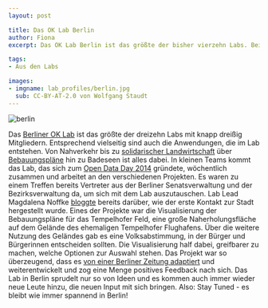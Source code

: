 ```yaml
---
layout: post

title: Das OK Lab Berlin
author: Fiona
excerpt: Das OK Lab Berlin ist das größte der bisher vierzehn Labs. Bei so vielen kreativen Köpfen lohnt es sich, einmal genauer hinzuschauen und in den Projekten zu stöbern.

tags:
- Aus den Labs

images:
- imgname: lab_profiles/berlin.jpg
  sub: CC-BY-AT-2.0 von Wolfgang Staudt
---
```

![berlin](/blog/lab_profiles/berlin.jpg)

Das [Berliner OK Lab][] ist das größte der dreizehn Labs mit knapp dreißig Mitgliedern. Entsprechend vielseitig sind auch die Anwendungen, die im Lab entstehen. Von Nahverkehr bis zu [solidarischer Landwirtschaft][] über [Bebauungspläne][] hin zu Badeseen ist alles dabei. In kleinen Teams kommt das Lab, das sich zum [Open Data Day 2014][] gründete, wöchentlich zusammen und arbeitet an den verschiedenen Projekten.
Es waren zu einem Treffen bereits Vertreter aus der Berliner Senatsverwaltung und der Bezirksverwaltung da, um sich mit dem Lab auszutauschen. Lab Lead Magdalena Noffke [bloggte][] bereits darüber, wie der erste Kontakt zur Stadt hergestellt wurde.
Eines der Projekte war die Visualisierung der Bebauungspläne für das Tempelhofer Feld, eine große Naherholungsfläche auf dem Gelände des ehemaligen Tempelhofer Flughafens. Über die weitere Nutzung des Geländes gab es eine Volksabstimmung, in der Bürger und Bürgerinnen entscheiden sollten. Die Visualisierung half dabei, greifbarer zu machen, welche Optionen zur Auswahl stehen. Das Projekt war so überzeugend, dass es [von einer Berliner Zeitung adaptiert][] und weiterentwickelt und zog eine Menge positives Feedback nach sich.
Das Lab in Berlin sprudelt nur so von Ideen und es kommen auch immer wieder neue Leute hinzu, die neuen Input mit sich bringen. Also: Stay Tuned - es bleibt wie immer spannend in Berlin!

[CC-BY-AT-2.0]: https://creativecommons.org/licenses/by/2.0/deed.de
[Wolfgang Staudt]: https://www.flickr.com/photos/wolfgangstaudt/
[Berliner OK Lab]: http://codefor.de/berlin
[solidarischer Landwirtschaft]: https://ernte-teilen.org
[Bebauungspläne]: http://buergerbautstadt.de
[Open Data Day 2014]: http://vimeo.com/87885835
[bloggte]: http://codefor.de/blog/OK-Lab-mit-Herrn-Both/
[von einer Berliner Zeitung adaptiert]: http://interaktiv.morgenpost.de/tempelhofer-feld/
